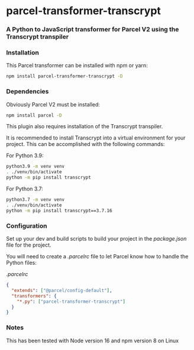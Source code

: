 # parcel-transformer-transcrypt
### A Python to JavaScript transformer for Parcel V2 using the Transcrypt transpiler


### Installation
This Parcel transformer can be installed with npm or yarn:
```bash
npm install parcel-transformer-transcrypt -D
```

### Dependencies
Obviously Parcel V2 must be installed:

```bash
npm install parcel -D
```
This plugin also requires installation of the Transcrypt transpiler.

It is recommended to install Transcrypt into a virtual environment for your project.  This can be accomplished with the following commands:

For Python 3.9:  
```bash
python3.9 -m venv venv
. ./venv/bin/activate
python -m pip install transcrypt
```

For Python 3.7:  
```bash
python3.7 -m venv venv
. ./venv/bin/activate
python -m pip install transcrypt==3.7.16
```

### Configuration
Set up your dev and build scripts to build your project in the _package.json_ file for the project.

You will need to create a _.parcelrc_ file to let Parcel know how to handle the Python files:

_.parcelrc_
```json
{
  "extends": ["@parcel/config-default"],
  "transformers": {
    "*.py": ["parcel-transformer-transcrypt"]
  }
}
```

### Notes
This has been tested with Node version 16 and npm version 8 on Linux

